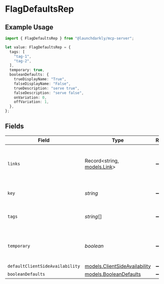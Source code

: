 # FlagDefaultsRep

## Example Usage

```typescript
import { FlagDefaultsRep } from "@launchdarkly/mcp-server";

let value: FlagDefaultsRep = {
  tags: [
    "tag-1",
    "tag-2",
  ],
  temporary: true,
  booleanDefaults: {
    trueDisplayName: "True",
    falseDisplayName: "False",
    trueDescription: "serve true",
    falseDescription: "serve false",
    onVariation: 0,
    offVariation: 1,
  },
};
```

## Fields

| Field                                                                | Type                                                                 | Required                                                             | Description                                                          | Example                                                              |
| -------------------------------------------------------------------- | -------------------------------------------------------------------- | -------------------------------------------------------------------- | -------------------------------------------------------------------- | -------------------------------------------------------------------- |
| `links`                                                              | Record<string, [models.Link](../models/link.md)>                     | :heavy_minus_sign:                                                   | The location and content type of related resources                   |                                                                      |
| `key`                                                                | *string*                                                             | :heavy_minus_sign:                                                   | A unique key for the flag default                                    |                                                                      |
| `tags`                                                               | *string*[]                                                           | :heavy_minus_sign:                                                   | A list of default tags for each flag                                 | [<br/>"tag-1",<br/>"tag-2"<br/>]                                     |
| `temporary`                                                          | *boolean*                                                            | :heavy_minus_sign:                                                   | Whether the flag should be temporary by default                      | true                                                                 |
| `defaultClientSideAvailability`                                      | [models.ClientSideAvailability](../models/clientsideavailability.md) | :heavy_minus_sign:                                                   | N/A                                                                  |                                                                      |
| `booleanDefaults`                                                    | [models.BooleanDefaults](../models/booleandefaults.md)               | :heavy_minus_sign:                                                   | N/A                                                                  |                                                                      |